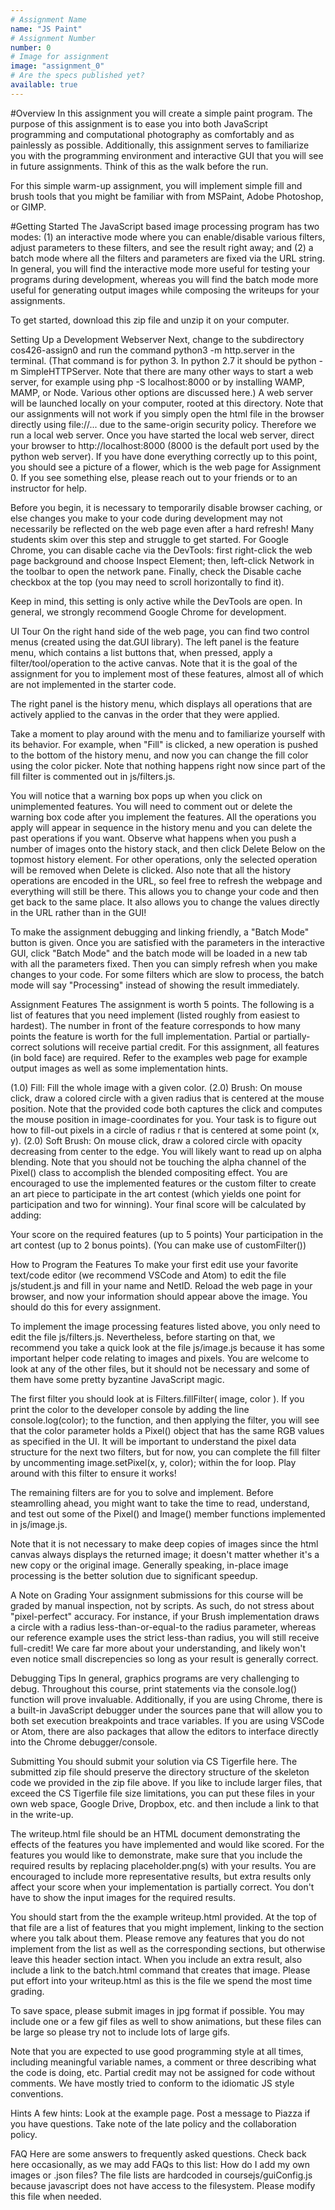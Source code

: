 ```yaml
---
# Assignment Name
name: "JS Paint"
# Assignment Number
number: 0
# Image for assignment
image: "assignment_0"
# Are the specs published yet?
available: true
---
```

#Overview
In this assignment you will create a simple paint program. The purpose of this assignment is to ease you into both JavaScript programming and computational photography as comfortably and as painlessly as possible. Additionally, this assignment serves to familiarize you with the programming environment and interactive GUI that you will see in future assignments. Think of this as the walk before the run.

For this simple warm-up assignment, you will implement simple fill and brush tools that you might be familiar with from MSPaint, Adobe Photoshop, or GIMP.

#Getting Started
The JavaScript based image processing program has two modes: (1) an interactive mode where you can enable/disable various filters, adjust parameters to these filters, and see the result right away; and (2) a batch mode where all the filters and parameters are fixed via the URL string. In general, you will find the interactive mode more useful for testing your programs during development, whereas you will find the batch mode more useful for generating output images while composing the writeups for your assignments.

To get started, download this zip file and unzip it on your computer.


Setting Up a Development Webserver
Next, change to the subdirectory cos426-assign0 and run the command python3 -m http.server in the terminal. (That command is for python 3. In python 2.7 it should be python -m SimpleHTTPServer. Note that there are many other ways to start a web server, for example using php -S localhost:8000 or by installing WAMP, MAMP, or Node. Various other options are discussed here.) A web server will be launched locally on your computer, rooted at this directory. Note that our assignments will not work if you simply open the html file in the browser directly using file://... due to the same-origin security policy. Therefore we run a local web server.
Once you have started the local web server, direct your browser to http://localhost:8000 (8000 is the default port used by the python web server). If you have done everything correctly up to this point, you should see a picture of a flower, which is the web page for Assignment 0. If you see something else, please reach out to your friends or to an instructor for help.

Before you begin, it is necessary to temporarily disable browser caching, or else changes you make to your code during development may not necessarily be reflected on the web page even after a hard refresh! Many students skim over this step and struggle to get started. For Google Chrome, you can disable cache via the DevTools: first right-click the web page background and choose Inspect Element; then, left-click Network in the toolbar to open the network pane. Finally, check the Disable cache checkbox at the top (you may need to scroll horizontally to find it).

Keep in mind, this setting is only active while the DevTools are open. In general, we strongly recommend Google Chrome for development.


UI Tour
On the right hand side of the web page, you can find two control menus (created using the dat.GUI library). The left panel is the feature menu, which contains a list buttons that, when pressed, apply a filter/tool/operation to the active canvas. Note that it is the goal of the assignment for you to implement most of these features, almost all of which are not implemented in the starter code.

The right panel is the history menu, which displays all operations that are actively applied to the canvas in the order that they were applied.

Take a moment to play around with the menu and to familiarize yourself with its behavior. For example, when "Fill" is clicked, a new operation is pushed to the bottom of the history menu, and now you can change the fill color using the color picker. Note that nothing happens right now since part of the fill filter is commented out in js/filters.js.

You will notice that a warning box pops up when you click on unimplemented features. You will need to comment out or delete the warning box code after you implement the features. All the operations you apply will appear in sequence in the history menu and you can delete the past operations if you want. Observe what happens when you push a number of images onto the history stack, and then click Delete Below on the topmost history element. For other operations, only the selected operation will be removed when Delete is clicked. Also note that all the history operations are encoded in the URL, so feel free to refresh the webpage and everything will still be there. This allows you to change your code and then get back to the same place. It also allows you to change the values directly in the URL rather than in the GUI!

To make the assignment debugging and linking friendly, a "Batch Mode" button is given. Once you are satisfied with the parameters in the interactive GUI, click "Batch Mode" and the batch mode will be loaded in a new tab with all the parameters fixed. Then you can simply refresh when you make changes to your code. For some filters which are slow to process, the batch mode will say "Processing" instead of showing the result immediately.


Assignment Features
The assignment is worth 5 points. The following is a list of features that you need implement (listed roughly from easiest to hardest). The number in front of the feature corresponds to how many points the feature is worth for the full implementation. Partial or partially-correct solutions will receive partial credit. For this assignment, all features (in bold face) are required. Refer to the examples web page for example output images as well as some implementation hints.

(1.0) Fill: Fill the whole image with a given color.
(2.0) Brush: On mouse click, draw a colored circle with a given radius that is centered at the mouse position. Note that the provided code both captures the click and computes the mouse position in image-coordinates for you. Your task is to figure out how to fill-out pixels in a circle of radius r that is centered at some point (x, y).
(2.0) Soft Brush: On mouse click, draw a colored circle with opacity decreasing from center to the edge. You will likely want to read up on alpha blending. Note that you should not be touching the alpha channel of the Pixel() class to accomplish the blended compositing effect.
You are encouraged to use the implemented features or the custom filter to create an art piece to participate in the art contest (which yields one point for participation and two for winning). Your final score will be calculated by adding:

Your score on the required features (up to 5 points)
Your participation in the art contest (up to 2 bonus points). (You can make use of customFilter())

How to Program the Features
To make your first edit use your favorite text/code editor (we recommend VSCode and Atom) to edit the file js/student.js and fill in your name and NetID. Reload the web page in your browser, and now your information should appear above the image. You should do this for every assignment.

To implement the image processing features listed above, you only need to edit the file js/filters.js. Nevertheless, before starting on that, we recommend you take a quick look at the file js/image.js because it has some important helper code relating to images and pixels. You are welcome to look at any of the other files, but it should not be necessary and some of them have some pretty byzantine JavaScript magic.

The first filter you should look at is Filters.fillFilter( image, color ). If you print the color to the developer console by adding the line console.log(color); to the function, and then applying the filter, you will see that the color parameter holds a Pixel() object that has the same RGB values as specified in the UI. It will be important to understand the pixel data structure for the next two filters, but for now, you can complete the fill filter by uncommenting image.setPixel(x, y, color); within the for loop. Play around with this filter to ensure it works!

The remaining filters are for you to solve and implement. Before steamrolling ahead, you might want to take the time to read, understand, and test out some of the Pixel() and Image() member functions implemented in js/image.js.

Note that it is not necessary to make deep copies of images since the html canvas always displays the returned image; it doesn't matter whether it's a new copy or the original image. Generally speaking, in-place image processing is the better solution due to significant speedup.


A Note on Grading
Your assignment submissions for this course will be graded by manual inspection, not by scripts. As such, do not stress about "pixel-perfect" accuracy. For instance, if your Brush implementation draws a circle with a radius less-than-or-equal-to the radius parameter, whereas our reference example uses the strict less-than radius, you will still receive full-credit! We care far more about your understanding, and likely won't even notice small discrepencies so long as your result is generally correct.


Debugging Tips
In general, graphics programs are very challenging to debug. Throughout this course, print statements via the console.log() function will prove invaluable. Additionally, if you are using Chrome, there is a built-in JavaScript debugger under the sources pane that will allow you to both set execution breakpoints and trace variables. If you are using VSCode or Atom, there are also packages that allow the editors to interface directly into the Chrome debugger/console.


Submitting
You should submit your solution via CS Tigerfile here. The submitted zip file should preserve the directory structure of the skeleton code we provided in the zip file above. If you like to include larger files, that exceed the CS Tigerfile file size limitations, you can put these files in your own web space, Google Drive, Dropbox, etc. and then include a link to that in the write-up.

The writeup.html file should be an HTML document demonstrating the effects of the features you have implemented and would like scored. For the features you would like to demonstrate, make sure that you include the required results by replacing placeholder.png(s) with your results. You are encouraged to include more representative results, but extra results only affect your score when your implementation is partially correct. You don't have to show the input images for the required results.

You should start from the the example writeup.html provided. At the top of that file are a list of features that you might implement, linking to the section where you talk about them. Please remove any features that you do not implement from the list as well as the corresponding sections, but otherwise leave this header section intact. When you include an extra result, also include a link to the batch.html command that creates that image. Please put effort into your writeup.html as this is the file we spend the most time grading.

To save space, please submit images in jpg format if possible. You may include one or a few gif files as well to show animations, but these files can be large so please try not to include lots of large gifs.

Note that you are expected to use good programming style at all times, including meaningful variable names, a comment or three describing what the code is doing, etc. Partial credit may not be assigned for code without comments. We have mostly tried to conform to the idiomatic JS style conventions.


Hints
A few hints:
Look at the example page.
Post a message to Piazza if you have questions.
Take note of the late policy and the collaboration policy.

FAQ
Here are some answers to frequently asked questions. Check back here occasionally, as we may add FAQs to this list:
How do I add my own images or .json files?
The file lists are hardcoded in coursejs/guiConfig.js because javascript does not have access to the filesystem. Please modify this file when needed.
